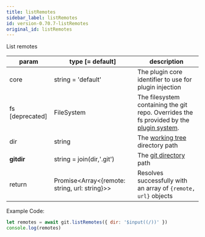 ```yaml
---
title: listRemotes
sidebar_label: listRemotes
id: version-0.70.7-listRemotes
original_id: listRemotes
---
```


List remotes

| param           | type [= default]                                  | description                                                                                               |
| --------------- | ------------------------------------------------- | --------------------------------------------------------------------------------------------------------- |
| core            | string = 'default'                                | The plugin core identifier to use for plugin injection                                                    |
| fs [deprecated] | FileSystem                                        | The filesystem containing the git repo. Overrides the fs provided by the [plugin system](./plugin_fs.md). |
| dir             | string                                            | The [working tree](dir-vs-gitdir.md) directory path                                                       |
| **gitdir**      | string = join(dir,'.git')                         | The [git directory](dir-vs-gitdir.md) path                                                                |
| return          | Promise\<Array\<{remote: string, url: string}\>\> | Resolves successfully with an array of `{remote, url}` objects                                            |

Example Code:

```js live
let remotes = await git.listRemotes({ dir: '$input((/))' })
console.log(remotes)
```

<script>
(function rewriteEditLink() {
  const el = document.querySelector('a.edit-page-link.button');
  if (el) {
    el.href = 'https://github.com/isomorphic-git/isomorphic-git/edit/master/src/commands/listRemotes.js';
  }
})();
</script>